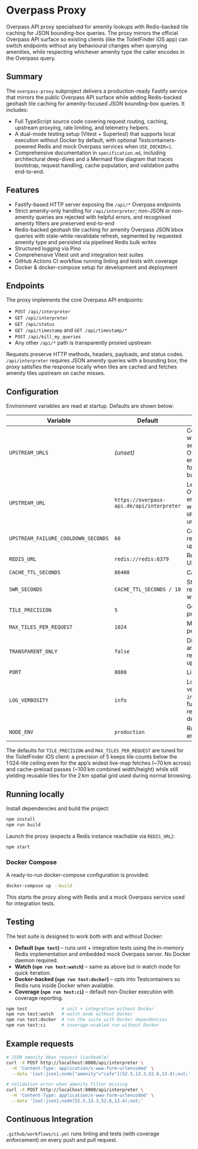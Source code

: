 # Overpass Proxy

Overpass API proxy specialised for amenity lookups with Redis-backed tile caching for JSON bounding-box queries. The proxy mirrors the official Overpass API surface so existing clients (like the ToiletFinder iOS app) can switch endpoints without any behavioural changes when querying amenities, while respecting whichever amenity type the caller encodes in the Overpass query.

## Summary

The `overpass-proxy` subproject delivers a production-ready Fastify service that mirrors the public Overpass API surface while
adding Redis-backed geohash tile caching for amenity-focused JSON bounding-box queries. It includes:

- Full TypeScript source code covering request routing, caching, upstream proxying, rate limiting, and telemetry helpers.
- A dual-mode testing setup (Vitest + Supertest) that supports local execution without Docker by default, with optional
  Testcontainers-powered Redis and mock Overpass services when `USE_DOCKER=1`.
- Comprehensive documentation in `specification.md`, including architectural deep-dives and a Mermaid flow diagram that traces
  bootstrap, request handling, cache population, and validation paths end-to-end.

## Features

- Fastify-based HTTP server exposing the `/api/*` Overpass endpoints
- Strict amenity-only handling for `/api/interpreter`; non-JSON or non-amenity queries are rejected with helpful errors, and recognised amenity filters are preserved end-to-end
- Redis-backed geohash tile caching for amenity Overpass JSON bbox queries with stale-while-revalidate refresh, segmented by requested amenity type and persisted via pipelined Redis bulk writes
- Structured logging via Pino
- Comprehensive Vitest unit and integration test suites
- GitHub Actions CI workflow running linting and tests with coverage
- Docker & docker-compose setup for development and deployment

## Endpoints

The proxy implements the core Overpass API endpoints:

- `POST /api/interpreter`
- `GET /api/interpreter`
- `GET /api/status`
- `GET /api/timestamp` and `GET /api/timestamp/*`
- `POST /api/kill_my_queries`
- Any other `/api/*` path is transparently proxied upstream

Requests preserve HTTP methods, headers, payloads, and status codes. `/api/interpreter` requires JSON amenity queries with a bounding box; the proxy satisfies the response locally when tiles are cached and fetches amenity tiles upstream on cache misses.

## Configuration

Environment variables are read at startup. Defaults are shown below:

| Variable | Default | Description |
| --- | --- | --- |
| `UPSTREAM_URLS` | *(unset)* | Comma or whitespace separated Overpass API endpoints used for load balancing |
| `UPSTREAM_URL` | `https://overpass-api.de/api/interpreter` | Legacy single Overpass API endpoint (used when `UPSTREAM_URLS` is unset) |
| `UPSTREAM_FAILURE_COOLDOWN_SECONDS` | `60` | Cooldown before retrying a failed upstream |
| `REDIS_URL` | `redis://redis:6379` | Redis connection URL |
| `CACHE_TTL_SECONDS` | `86400` | Cache TTL |
| `SWR_SECONDS` | `CACHE_TTL_SECONDS / 10` | Stale-while-revalidate window |
| `TILE_PRECISION` | `5` | Geohash precision for tiles |
| `MAX_TILES_PER_REQUEST` | `1024` | Maximum tiles per request |
| `TRANSPARENT_ONLY` | `false` | Disable caching and proxy all requests upstream |
| `PORT` | `8080` | Listen port |
| `LOG_VERBOSITY` | `info` | Logging verbosity: `errors`, `info`, or `debug` for full request/response details |
| `NODE_ENV` | `production` | Runtime environment |

The defaults for `TILE_PRECISION` and `MAX_TILES_PER_REQUEST` are tuned for the ToiletFinder iOS client: a precision of 5 keeps
tile counts below the 1 024-tile ceiling even for the app’s widest live-map fetches (~70 km across) and cache-preload passes
(~100 km combined width/height) while still yielding reusable tiles for the 2 km spatial grid used during normal browsing.

## Running locally

Install dependencies and build the project:

```bash
npm install
npm run build
```

Launch the proxy (expects a Redis instance reachable via `REDIS_URL`):

```bash
npm start
```

### Docker Compose

A ready-to-run docker-compose configuration is provided:

```bash
docker-compose up --build
```

This starts the proxy along with Redis and a mock Overpass service used for integration tests.

## Testing

The test suite is designed to work both with and without Docker:

- **Default (`npm test`)** – runs unit + integration tests using the in-memory Redis implementation and embedded mock Overpass server. No Docker daemon required.
- **Watch (`npm run test:watch`)** – same as above but in watch mode for quick iteration.
- **Docker-backed (`npm run test:docker`)** – opts into Testcontainers so Redis runs inside Docker when available.
- **Coverage (`npm run test:ci`)** – default non-Docker execution with coverage reporting.

```bash
npm test             # unit + integration without Docker
npm run test:watch   # watch mode without Docker
npm run test:docker  # run the suite with Docker dependencies
npm run test:ci      # coverage-enabled run without Docker
```

## Example requests

```bash
# JSON amenity bbox request (cacheable)
curl -X POST http://localhost:8080/api/interpreter \
  -H 'Content-Type: application/x-www-form-urlencoded' \
  --data '[out:json];node["amenity"="cafe"](52.5,13.3,52.6,13.4);out;'

# Validation error when amenity filter missing
curl -X POST http://localhost:8080/api/interpreter \
  -H 'Content-Type: application/x-www-form-urlencoded' \
  --data '[out:json];node(52.5,13.3,52.6,13.4);out;'
```

## Continuous Integration

`.github/workflows/ci.yml` runs linting and tests (with coverage enforcement) on every push and pull request.

